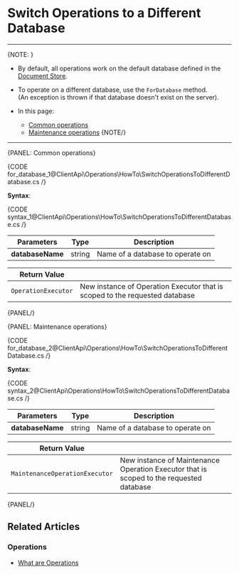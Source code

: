 # Switch Operations to a Different Database

---

{NOTE: }

* By default, all operations work on the default database defined in the [Document Store](../../../client-api/creating-document-store).

* To operate on a different database, use the `ForDatabase` method.  
  (An exception is thrown if that database doesn't exist on the server).

* In this page:
    * [Common operations](../../../client-api/operations/how-to/switch-operations-to-a-different-database#common-operations)
    * [Maintenance operations](../../../client-api/operations/how-to/switch-operations-to-a-different-database#maintenance-operations)
{NOTE/}

---

{PANEL: Common operations}

{CODE for_database_1@ClientApi\Operations\HowTo\SwitchOperationsToDifferentDatabase.cs /}

__Syntax__:

{CODE syntax_1@ClientApi\Operations\HowTo\SwitchOperationsToDifferentDatabase.cs /}

| Parameters | Type | Description |
| - | - | - |
| **databaseName** | string | Name of a database to operate on |

| Return Value | |
| - | - |
| `OperationExecutor` | New instance of Operation Executor that is scoped to the requested database |

{PANEL/}

{PANEL: Maintenance operations}

{CODE for_database_2@ClientApi\Operations\HowTo\SwitchOperationsToDifferentDatabase.cs /}

__Syntax__:

{CODE syntax_2@ClientApi\Operations\HowTo\SwitchOperationsToDifferentDatabase.cs /}

| Parameters | Type | Description |
| - | - | - |
| **databaseName** | string | Name of a database to operate on |

| Return Value | |
| - | - |
| `MaintenanceOperationExecutor` | New instance of Maintenance Operation Executor that is scoped to the requested database |

{PANEL/}

## Related Articles

### Operations

- [What are Operations](../../../client-api/operations/what-are-operations)
